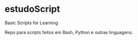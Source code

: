 # estudoScript
Basic Scripts for Learning

Repo para scripts feitos em Bash, Python e outras linguagens.
